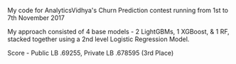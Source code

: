 My code for AnalyticsVidhya's Churn Prediction contest running from 1st to 7th November 2017

My approach consisted of 4 base models - 2 LightGBMs, 1 XGBoost, & 1 RF, stacked together using a 2nd level Logistic Regression Model.

Score - Public LB .69255, Private LB .678595 (3rd Place)
